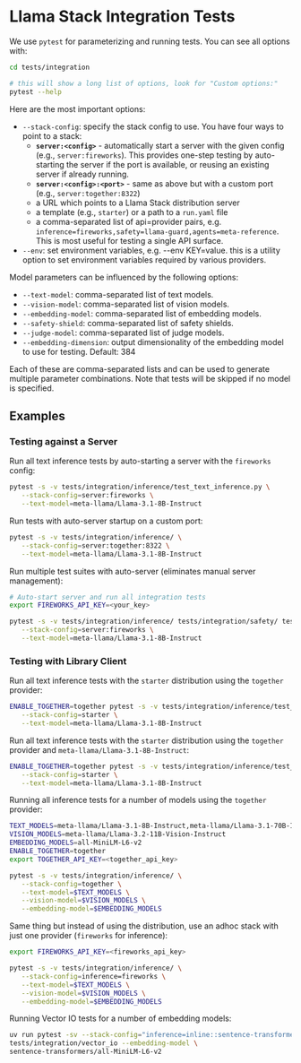# Llama Stack Integration Tests

We use `pytest` for parameterizing and running tests. You can see all options with:
```bash
cd tests/integration

# this will show a long list of options, look for "Custom options:"
pytest --help
```

Here are the most important options:
- `--stack-config`: specify the stack config to use. You have four ways to point to a stack:
  - **`server:<config>`** - automatically start a server with the given config (e.g., `server:fireworks`). This provides one-step testing by auto-starting the server if the port is available, or reusing an existing server if already running.
  - **`server:<config>:<port>`** - same as above but with a custom port (e.g., `server:together:8322`)
  - a URL which points to a Llama Stack distribution server
  - a template (e.g., `starter`) or a path to a `run.yaml` file
  - a comma-separated list of api=provider pairs, e.g. `inference=fireworks,safety=llama-guard,agents=meta-reference`. This is most useful for testing a single API surface.
- `--env`: set environment variables, e.g. --env KEY=value. this is a utility option to set environment variables required by various providers.

Model parameters can be influenced by the following options:
- `--text-model`: comma-separated list of text models.
- `--vision-model`: comma-separated list of vision models.
- `--embedding-model`: comma-separated list of embedding models.
- `--safety-shield`: comma-separated list of safety shields.
- `--judge-model`: comma-separated list of judge models.
- `--embedding-dimension`: output dimensionality of the embedding model to use for testing. Default: 384

Each of these are comma-separated lists and can be used to generate multiple parameter combinations. Note that tests will be skipped
if no model is specified.

## Examples

### Testing against a Server

Run all text inference tests by auto-starting a server with the `fireworks` config:

```bash
pytest -s -v tests/integration/inference/test_text_inference.py \
   --stack-config=server:fireworks \
   --text-model=meta-llama/Llama-3.1-8B-Instruct
```

Run tests with auto-server startup on a custom port:

```bash
pytest -s -v tests/integration/inference/ \
   --stack-config=server:together:8322 \
   --text-model=meta-llama/Llama-3.1-8B-Instruct
```

Run multiple test suites with auto-server (eliminates manual server management):

```bash
# Auto-start server and run all integration tests
export FIREWORKS_API_KEY=<your_key>

pytest -s -v tests/integration/inference/ tests/integration/safety/ tests/integration/agents/ \
   --stack-config=server:fireworks \
   --text-model=meta-llama/Llama-3.1-8B-Instruct
```

### Testing with Library Client

Run all text inference tests with the `starter` distribution using the `together` provider:

```bash
ENABLE_TOGETHER=together pytest -s -v tests/integration/inference/test_text_inference.py \
   --stack-config=starter \
   --text-model=meta-llama/Llama-3.1-8B-Instruct
```

Run all text inference tests with the `starter` distribution using the `together` provider and `meta-llama/Llama-3.1-8B-Instruct`:

```bash
ENABLE_TOGETHER=together pytest -s -v tests/integration/inference/test_text_inference.py \
   --stack-config=starter \
   --text-model=meta-llama/Llama-3.1-8B-Instruct
```

Running all inference tests for a number of models using the `together` provider:

```bash
TEXT_MODELS=meta-llama/Llama-3.1-8B-Instruct,meta-llama/Llama-3.1-70B-Instruct
VISION_MODELS=meta-llama/Llama-3.2-11B-Vision-Instruct
EMBEDDING_MODELS=all-MiniLM-L6-v2
ENABLE_TOGETHER=together
export TOGETHER_API_KEY=<together_api_key>

pytest -s -v tests/integration/inference/ \
   --stack-config=together \
   --text-model=$TEXT_MODELS \
   --vision-model=$VISION_MODELS \
   --embedding-model=$EMBEDDING_MODELS
```

Same thing but instead of using the distribution, use an adhoc stack with just one provider (`fireworks` for inference):

```bash
export FIREWORKS_API_KEY=<fireworks_api_key>

pytest -s -v tests/integration/inference/ \
   --stack-config=inference=fireworks \
   --text-model=$TEXT_MODELS \
   --vision-model=$VISION_MODELS \
   --embedding-model=$EMBEDDING_MODELS
```

Running Vector IO tests for a number of embedding models:

```bash
uv run pytest -sv --stack-config="inference=inline::sentence-transformers,vector_io=inline::sqlite-vec,files=localfs" \
tests/integration/vector_io --embedding-model \
sentence-transformers/all-MiniLM-L6-v2
```
